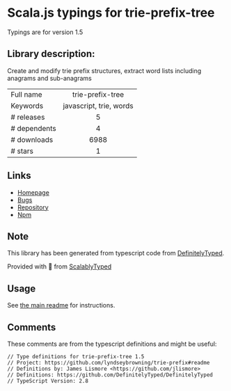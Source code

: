 
# Scala.js typings for trie-prefix-tree

Typings are for version 1.5

## Library description:
Create and modify trie prefix structures, extract word lists including anagrams and sub-anagrams

|                    |                 |
| ------------------ | :-------------: |
| Full name          | trie-prefix-tree |
| Keywords           | javascript, trie, words |
| # releases         | 5 |
| # dependents       | 4 |
| # downloads        | 6988 |
| # stars            | 1 |

## Links
- [Homepage](https://github.com/lyndseybrowning/trie-prefix#readme)
- [Bugs](https://github.com/lyndseybrowning/trie-prefix/issues)
- [Repository](https://github.com/lyndseybrowning/trie-prefix-tree)
- [Npm](https://www.npmjs.com/package/trie-prefix-tree)
    


## Note
This library has been generated from typescript code from [DefinitelyTyped](https://definitelytyped.org).

Provided with :purple_heart: from [ScalablyTyped](https://github.com/oyvindberg/ScalablyTyped)

## Usage
See [the main readme](../../readme.md) for instructions.

## Comments

These comments are from the typescript definitions and might be useful:
```
// Type definitions for trie-prefix-tree 1.5
// Project: https://github.com/lyndseybrowning/trie-prefix#readme
// Definitions by: James Lismore <https://github.com/jlismore>
// Definitions: https://github.com/DefinitelyTyped/DefinitelyTyped
// TypeScript Version: 2.8

```


